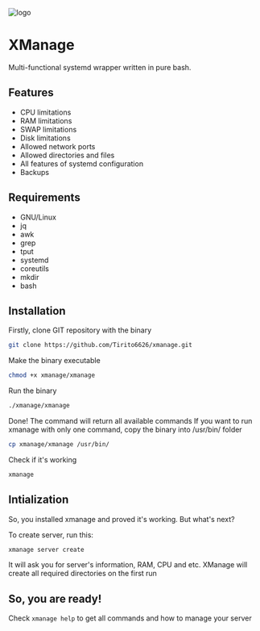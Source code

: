 ![logo](https://camo.githubusercontent.com/291e31ecd9edade7b33be72a4a8b8384ce55c086ca16ea31b925cf16e276d1ea/68747470733a2f2f63646e2e646973636f72646170702e636f6d2f6174746163686d656e74732f313132393736393830393033393630393936322f313231313637353936323930333632353738382f556e7469746c656432365f32303234303232363135303733322e706e673f65783d36356566313032642669733d363564633962326426686d3d6662346130313636356330363331633231336534396437353938333964316333643239353231353031663764303431386665663062333231313161663730656226)


# XManage
Multi-functional systemd wrapper written in pure bash.

## Features
- CPU limitations
- RAM limitations
- SWAP limitations
- Disk limitations
- Allowed network ports
- Allowed directories and files
- All features of systemd configuration
- Backups

## Requirements
- GNU/Linux
- jq
- awk
- grep
- tput
- systemd 
- coreutils
- mkdir 
- bash


## Installation

Firstly, clone GIT repository with the binary
```bash
git clone https://github.com/Tirito6626/xmanage.git
```
Make the binary executable
```bash
chmod +x xmanage/xmanage
```
Run the binary
```bash
./xmanage/xmanage
```
Done! The command will return all available commands
If you want to run xmanage with only one command, copy the binary into /usr/bin/ folder
```bash
cp xmanage/xmanage /usr/bin/
```
Check if it's working
```bash
xmanage
```

## Intialization

So, you installed xmanage and proved it's working. But what's next?

To create server, run this:
```bash
xmanage server create
```
It will ask you for server's information, RAM, CPU and etc. XManage will create all required directories on the first run

## So, you are ready!

Check `xmanage help` to get all commands and how to manage your server
